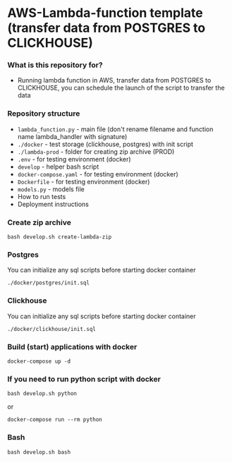 # AWS-Lambda-function template  (transfer data from POSTGRES to CLICKHOUSE) #

### What is this repository for? ###

* Running lambda function in AWS, transfer data from POSTGRES to CLICKHOUSE, you can schedule the launch of the script to transfer the data


### Repository structure ###

* `lambda_function.py` - main file (don't rename filename and function name lambda_handler with signature)
* `./docker` - test storage (clickhouse, postgres) with init script
* `./lambda-prod` - folder for creating zip archive (PROD)
* `.env` - for testing environment (docker)
* `develop` - helper bash script
* `docker-compose.yaml` - for testing environment (docker)
* `Dockerfile` - for testing environment (docker)
* `models.py` - models file
* How to run tests
* Deployment instructions

### Create zip archive ###

```
bash develop.sh create-lambda-zip
```

### Postgres ###
You can initialize any sql scripts before starting docker container
```
./docker/postgres/init.sql
```

### Clickhouse ###
You can initialize any sql scripts before starting docker container
```
./docker/clickhouse/init.sql
```

### Build (start) applications with docker ###
```
docker-compose up -d
```

### If you need to run python script with docker ###

```
bash develop.sh python
```
or
```
docker-compose run --rm python
```

### Bash ###
```
bash develop.sh bash
```